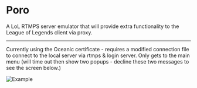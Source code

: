 Poro
===============

A LoL RTMPS server emulator that will provide extra functionality to the League of Legends client via proxy.

------------------------------------

Currently using the Oceanic certificate - requires a modified connection file to connect to the local server via rtmps & login server. Only gets to the main menu (will time out then show two popups - decline these two messages to see the screen below.)

![Example](http://puu.sh/eWlob/cc28244666.jpg)
